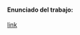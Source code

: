 #### Enunciado del trabajo:
[link](https://drive.google.com/file/d/1xJNQzdkVdGVQcd_y4uTUKWyf0pt-OJSH/view?pli=1)
